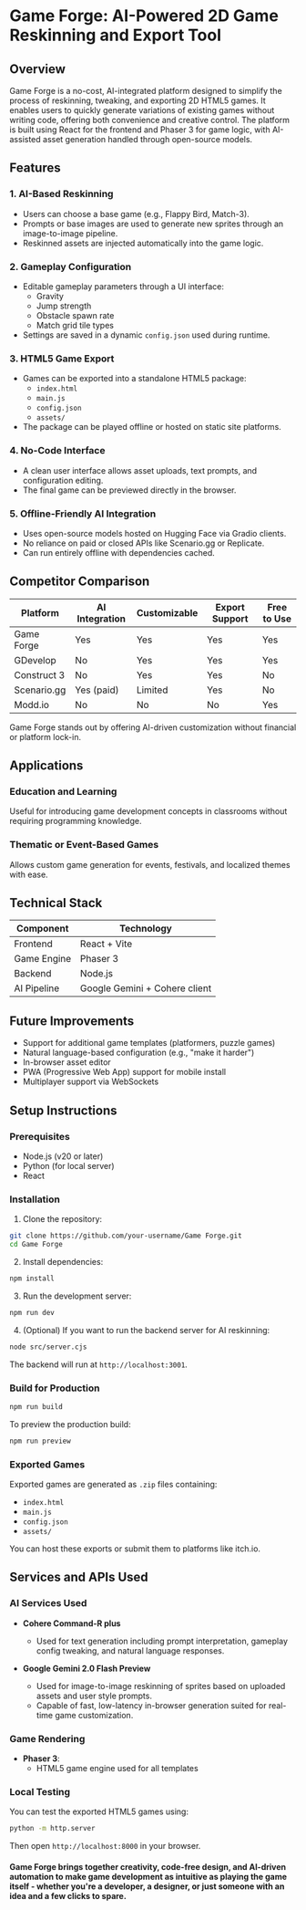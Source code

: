 
# Game Forge: AI-Powered 2D Game Reskinning and Export Tool

## Overview

Game Forge is a no-cost, AI-integrated platform designed to simplify the process of reskinning, tweaking, and exporting 2D HTML5 games. It enables users to quickly generate variations of existing games without writing code, offering both convenience and creative control. The platform is built using React for the frontend and Phaser 3 for game logic, with AI-assisted asset generation handled through open-source models.

## Features

### 1. AI-Based Reskinning
- Users can choose a base game (e.g., Flappy Bird, Match-3).
- Prompts or base images are used to generate new sprites through an image-to-image pipeline.
- Reskinned assets are injected automatically into the game logic.

### 2. Gameplay Configuration
- Editable gameplay parameters through a UI interface:
  - Gravity
  - Jump strength
  - Obstacle spawn rate
  - Match grid tile types
- Settings are saved in a dynamic `config.json` used during runtime.

### 3. HTML5 Game Export
- Games can be exported into a standalone HTML5 package:
  - `index.html`
  - `main.js`
  - `config.json`
  - `assets/`
- The package can be played offline or hosted on static site platforms.

### 4. No-Code Interface
- A clean user interface allows asset uploads, text prompts, and configuration editing.
- The final game can be previewed directly in the browser.

### 5. Offline-Friendly AI Integration
- Uses open-source models hosted on Hugging Face via Gradio clients.
- No reliance on paid or closed APIs like Scenario.gg or Replicate.
- Can run entirely offline with dependencies cached.

## Competitor Comparison

| Platform          | AI Integration | Customizable | Export Support | Free to Use |
|------------------|----------------|--------------|----------------|-------------|
| Game Forge          | Yes            | Yes          | Yes            | Yes         |
| GDevelop         | No             | Yes          | Yes            | Yes         |
| Construct 3      | No             | Yes          | Yes            | No          |
| Scenario.gg      | Yes (paid)     | Limited      | Yes            | No          |
| Modd.io          | No             | No           | No             | Yes         |

Game Forge stands out by offering AI-driven customization without financial or platform lock-in.

## Applications

### Education and Learning
Useful for introducing game development concepts in classrooms without requiring programming knowledge.

### Thematic or Event-Based Games
Allows custom game generation for events, festivals, and localized themes with ease.

## Technical Stack

| Component   | Technology          |
|-------------|---------------------|
| Frontend    | React + Vite         |
| Game Engine | Phaser 3             |
| Backend     | Node.js        |
| AI Pipeline | Google Gemini + Cohere client |

## Future Improvements

- Support for additional game templates (platformers, puzzle games)
- Natural language-based configuration (e.g., "make it harder")
- In-browser asset editor
- PWA (Progressive Web App) support for mobile install
- Multiplayer support via WebSockets

## Setup Instructions

### Prerequisites

- Node.js (v20 or later)
- Python (for local server)
- React

### Installation

1. Clone the repository:

```bash
git clone https://github.com/your-username/Game Forge.git
cd Game Forge
```

2. Install dependencies:

```bash
npm install
```

3. Run the development server:

```bash
npm run dev
```

4. (Optional) If you want to run the backend server for AI reskinning:

```bash
node src/server.cjs
```

The backend will run at `http://localhost:3001`.

### Build for Production

```bash
npm run build
```

To preview the production build:

```bash
npm run preview
```

### Exported Games

Exported games are generated as `.zip` files containing:

- `index.html`
- `main.js`
- `config.json`
- `assets/`

You can host these exports or submit them to platforms like itch.io.

## Services and APIs Used

### AI Services Used

- **Cohere Command-R plus**
  - Used for text generation including prompt interpretation, gameplay config tweaking, and natural language responses.

- **Google Gemini 2.0 Flash Preview**
  - Used for image-to-image reskinning of sprites based on uploaded assets and user style prompts.
  - Capable of fast, low-latency in-browser generation suited for real-time game customization.


### Game Rendering

- **Phaser 3**:
  - HTML5 game engine used for all templates

### Local Testing

You can test the exported HTML5 games using:

```bash
python -m http.server
```

Then open `http://localhost:8000` in your browser.

#### **Game Forge brings together creativity, code-free design, and AI-driven automation to make game development as intuitive as playing the game itself - whether you're a developer, a designer, or just someone with an idea and a few clicks to spare.**